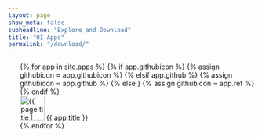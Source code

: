 ```yaml
---
layout: page
show_meta: false
subheadline: "Explore and Download"
title: "OI Apps"
permalink: "/download/"
---
```

<ul style="list-style: none;">
    {% for app in site.apps %}
		{% if app.githubicon %}
		{% assign githubicon = app.githubicon %}
		{% elsif app.github %}
		{% assign githubicon = app.github %}
		{% else }
		{% assign githubicon = app.ref %}
		{% endif %}
		<li><img src="https://raw.githubusercontent.com/openintents/{{ githubicon }}/master/promotion/icons/ic_launcher_{{githubicon}}_512.png" width="50" alt="{{ page.title | escape_once }}"/>
		<a href="{{ site.url }}/{{ app.ref}}">{{ app.title }}</a></li>
    {% endfor %}
</ul>
